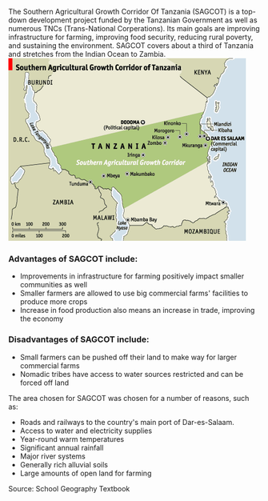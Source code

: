 The Southern Agricultural Growth Corridor Of Tanzania (SAGCOT) is a top-down development project funded by the Tanzanian Government as well as numerous TNCs (Trans-National Corperations). Its main goals are improving infrastructure for farming, improving food security, reducing rural poverty, and sustaining the environment. SAGCOT covers about a third of Tanzania and stretches from the Indian Ocean to Zambia.
![SAGCOT Map](/static/SAGCOT.gif)

### Advantages of SAGCOT include:
- Improvements in infrastructure for farming positively impact smaller communities as well
- Smaller farmers are allowed to use big commercial farms' facilities to produce more crops
- Increase in food production also means an increase in trade, improving the economy

### Disadvantages of SAGCOT include:
- Small farmers can be pushed off their land to make way for larger commercial farms
- Nomadic tribes have access to water sources restricted and can be forced off land

The area chosen for SAGCOT was chosen for a number of reasons, such as:
- Roads and railways to the country's main port of Dar-es-Salaam. 
- Access to water and electricity supplies
- Year-round warm temperatures
- Significant annual rainfall
- Major river systems
- Generally rich alluvial soils
- Large amounts of open land for farming

Source: School Geography Textbook